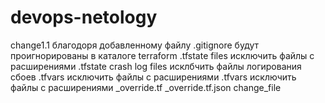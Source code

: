 # devops-netology
change1.1
благодоря добавленному файлу .gitignore будут проигнорированы
в каталоге terraform 
.tfstate files
исключить файлы с расширениями .tfstate
crash log files
исклбчить файлы логирования сбоев
.tfvars
исключить файлы с расширениями .tfvars
исключить файлы с расширениями
_override.tf
_override.tf.json
change_file

